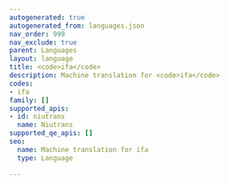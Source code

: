 ```yaml
---
autogenerated: true
autogenerated_from: languages.json
nav_order: 999
nav_exclude: true
parent: Languages
layout: language
title: <code>ifa</code>
description: Machine translation for <code>ifa</code>
codes:
- ifa
family: []
supported_apis:
- id: niutrans
  name: Niutrans
supported_qe_apis: []
seo:
  name: Machine translation for ifa
  type: Language

---
```


